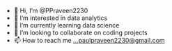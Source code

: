 - 👋 Hi, I’m @PPraveen2230
- 👀 I’m interested in data analytics
- 🌱 I’m currently learning data science
- 💞️ I’m looking to collaborate on coding projects
- 📫 How to reach me ...paulpraveen2230@gmail.com

<!---
PPraveen2230/PPraveen2230 is a ✨ special ✨ repository because its `README.md` (this file) appears on your GitHub profile.
You can click the Preview link to take a look at your changes.
--->
